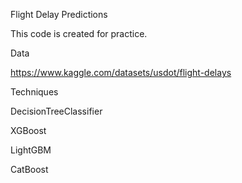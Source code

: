Flight Delay Predictions

This code is created for practice.

Data

https://www.kaggle.com/datasets/usdot/flight-delays

Techniques

DecisionTreeClassifier

XGBoost

LightGBM

CatBoost
